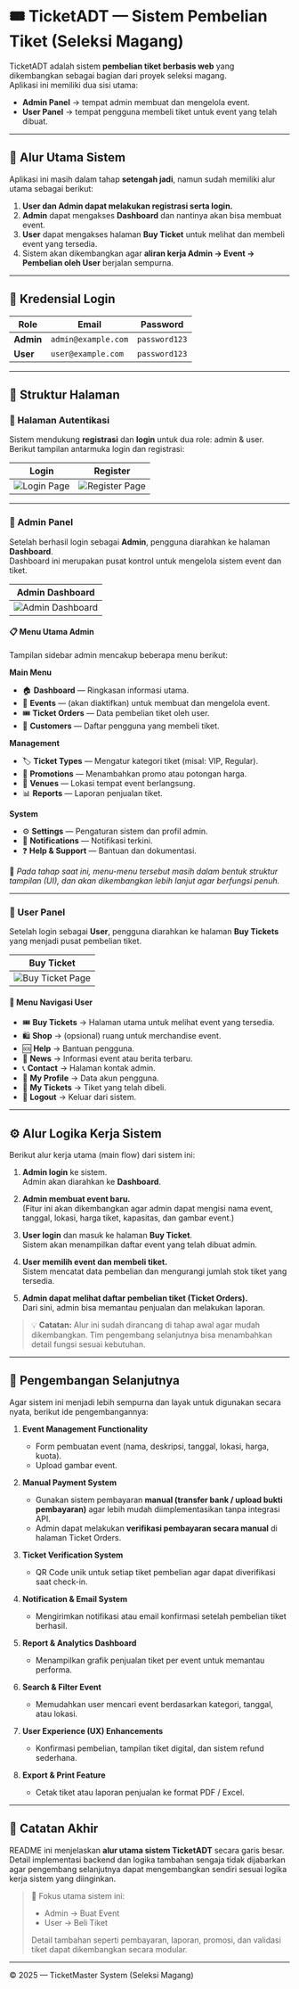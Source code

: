 # 🎟️ TicketADT — Sistem Pembelian Tiket (Seleksi Magang)

TicketADT adalah sistem **pembelian tiket berbasis web** yang dikembangkan sebagai bagian dari proyek seleksi magang.  
Aplikasi ini memiliki dua sisi utama:
- **Admin Panel** → tempat admin membuat dan mengelola event.
- **User Panel** → tempat pengguna membeli tiket untuk event yang telah dibuat.

---

## 🧭 Alur Utama Sistem

Aplikasi ini masih dalam tahap **setengah jadi**, namun sudah memiliki alur utama sebagai berikut:

1. **User dan Admin dapat melakukan registrasi serta login.**
2. **Admin** dapat mengakses **Dashboard** dan nantinya akan bisa membuat event.
3. **User** dapat mengakses halaman **Buy Ticket** untuk melihat dan membeli event yang tersedia.
4. Sistem akan dikembangkan agar **aliran kerja Admin → Event → Pembelian oleh User** berjalan sempurna.

---

## 🔐 Kredensial Login

| Role | Email | Password |
|------|--------|-----------|
| **Admin** | `admin@example.com` | `password123` |
| **User** | `user@example.com` | `password123` |

---

## 🧱 Struktur Halaman

### 🔸 Halaman Autentikasi
Sistem mendukung **registrasi** dan **login** untuk dua role: admin & user.  
Berikut tampilan antarmuka login dan registrasi:

| Login | Register |
|-------|-----------|
| ![Login Page](public/images/screenshots/login.png) | ![Register Page](public/images/screenshots/regis.png) |

---

### 🔸 Admin Panel

Setelah berhasil login sebagai **Admin**, pengguna diarahkan ke halaman **Dashboard**.  
Dashboard ini merupakan pusat kontrol untuk mengelola sistem event dan tiket.

| Admin Dashboard |
|-----------------|
| ![Admin Dashboard](public/images/screenshots/admin.png) |

#### 📋 Menu Utama Admin
Tampilan sidebar admin mencakup beberapa menu berikut:

**Main Menu**
- 🏠 **Dashboard** — Ringkasan informasi utama.
- 📅 **Events** — (akan diaktifkan) untuk membuat dan mengelola event.
- 🎟️ **Ticket Orders** — Data pembelian tiket oleh user.
- 👥 **Customers** — Daftar pengguna yang membeli tiket.

**Management**
- 🏷️ **Ticket Types** — Mengatur kategori tiket (misal: VIP, Regular).
- 💸 **Promotions** — Menambahkan promo atau potongan harga.
- 📍 **Venues** — Lokasi tempat event berlangsung.
- 📊 **Reports** — Laporan penjualan tiket.

**System**
- ⚙️ **Settings** — Pengaturan sistem dan profil admin.
- 🔔 **Notifications** — Notifikasi terkini.
- ❓ **Help & Support** — Bantuan dan dokumentasi.

📌 *Pada tahap saat ini, menu-menu tersebut masih dalam bentuk struktur tampilan (UI), dan akan dikembangkan lebih lanjut agar berfungsi penuh.*

---

### 🔸 User Panel

Setelah login sebagai **User**, pengguna diarahkan ke halaman **Buy Tickets** yang menjadi pusat pembelian tiket.

| Buy Ticket |
|-------------|
| ![Buy Ticket Page](public/images/screenshots/but-ticket.png) |

#### 📜 Menu Navigasi User
- 🎟️ **Buy Tickets** → Halaman utama untuk melihat event yang tersedia.
- 🛍️ **Shop** → (opsional) ruang untuk merchandise event.
- 🆘 **Help** → Bantuan pengguna.
- 📰 **News** → Informasi event atau berita terbaru.
- 📞 **Contact** → Halaman kontak admin.
- 👤 **My Profile** → Data akun pengguna.
- 🎫 **My Tickets** → Tiket yang telah dibeli.
- 🚪 **Logout** → Keluar dari sistem.

---

## ⚙️ Alur Logika Kerja Sistem

Berikut alur kerja utama (main flow) dari sistem ini:

1. **Admin login** ke sistem.  
   Admin akan diarahkan ke **Dashboard**.

2. **Admin membuat event baru.**  
   (Fitur ini akan dikembangkan agar admin dapat mengisi nama event, tanggal, lokasi, harga tiket, kapasitas, dan gambar event.)

3. **User login** dan masuk ke halaman **Buy Ticket**.  
   Sistem akan menampilkan daftar event yang telah dibuat admin.

4. **User memilih event dan membeli tiket.**  
   Sistem mencatat data pembelian dan mengurangi jumlah stok tiket yang tersedia.

5. **Admin dapat melihat daftar pembelian tiket (Ticket Orders).**  
   Dari sini, admin bisa memantau penjualan dan melakukan laporan.

> 💡 **Catatan:** Alur ini sudah dirancang di tahap awal agar mudah dikembangkan. Tim pengembang selanjutnya bisa menambahkan detail fungsi sesuai kebutuhan.

---

## 🧩 Pengembangan Selanjutnya

Agar sistem ini menjadi lebih sempurna dan layak untuk digunakan secara nyata, berikut ide pengembangannya:

1. **Event Management Functionality**  
   - Form pembuatan event (nama, deskripsi, tanggal, lokasi, harga, kuota).  
   - Upload gambar event.

2. **Manual Payment System**  
   - Gunakan sistem pembayaran **manual (transfer bank / upload bukti pembayaran)** agar lebih mudah diimplementasikan tanpa integrasi API.  
   - Admin dapat melakukan **verifikasi pembayaran secara manual** di halaman Ticket Orders.

3. **Ticket Verification System**  
   - QR Code unik untuk setiap tiket pembelian agar dapat diverifikasi saat check-in.

4. **Notification & Email System**  
   - Mengirimkan notifikasi atau email konfirmasi setelah pembelian tiket berhasil.

5. **Report & Analytics Dashboard**  
   - Menampilkan grafik penjualan tiket per event untuk memantau performa.

6. **Search & Filter Event**  
   - Memudahkan user mencari event berdasarkan kategori, tanggal, atau lokasi.

7. **User Experience (UX) Enhancements**  
   - Konfirmasi pembelian, tampilan tiket digital, dan sistem refund sederhana.

8. **Export & Print Feature**  
   - Cetak tiket atau laporan penjualan ke format PDF / Excel.

---
## 🧠 Catatan Akhir

README ini menjelaskan **alur utama sistem TicketADT** secara garis besar.  
Detail implementasi backend dan logika tambahan sengaja tidak dijabarkan agar pengembang selanjutnya dapat mengembangkan sendiri sesuai logika kerja sistem yang diinginkan.

> 📌 Fokus utama sistem ini:  
> - Admin → Buat Event  
> - User → Beli Tiket  
> 
> Detail tambahan seperti pembayaran, laporan, promosi, dan validasi tiket dapat dikembangkan secara modular.

---

© 2025 — TicketMaster System (Seleksi Magang)
